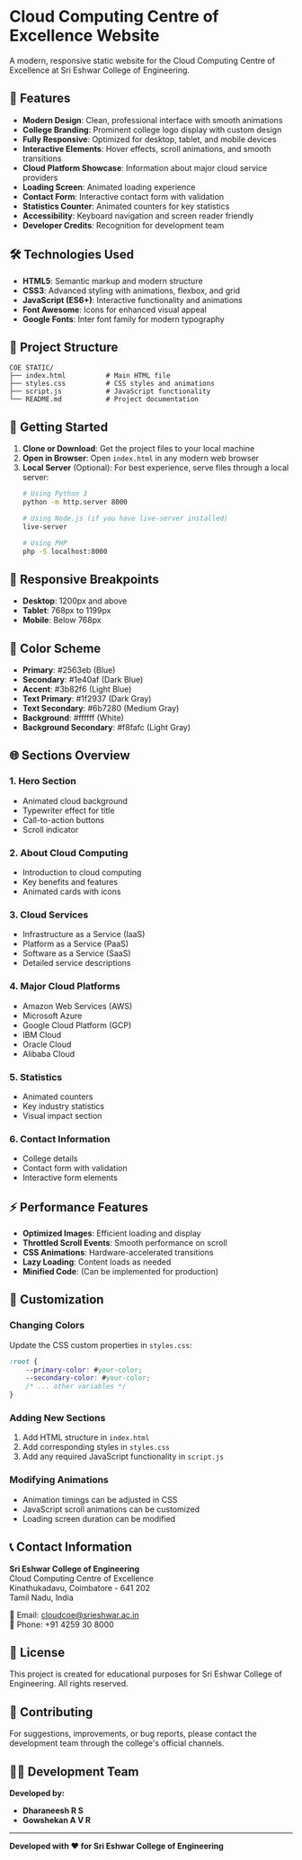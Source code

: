 # Cloud Computing Centre of Excellence Website

A modern, responsive static website for the Cloud Computing Centre of Excellence at Sri Eshwar College of Engineering.

## 🌟 Features

- **Modern Design**: Clean, professional interface with smooth animations
- **College Branding**: Prominent college logo display with custom design
- **Fully Responsive**: Optimized for desktop, tablet, and mobile devices
- **Interactive Elements**: Hover effects, scroll animations, and smooth transitions
- **Cloud Platform Showcase**: Information about major cloud service providers
- **Loading Screen**: Animated loading experience
- **Contact Form**: Interactive contact form with validation
- **Statistics Counter**: Animated counters for key statistics
- **Accessibility**: Keyboard navigation and screen reader friendly
- **Developer Credits**: Recognition for development team

## 🛠 Technologies Used

- **HTML5**: Semantic markup and modern structure
- **CSS3**: Advanced styling with animations, flexbox, and grid
- **JavaScript (ES6+)**: Interactive functionality and animations
- **Font Awesome**: Icons for enhanced visual appeal
- **Google Fonts**: Inter font family for modern typography

## 📁 Project Structure

```
COE STATIC/
├── index.html          # Main HTML file
├── styles.css          # CSS styles and animations
├── script.js           # JavaScript functionality
└── README.md           # Project documentation
```

## 🚀 Getting Started

1. **Clone or Download**: Get the project files to your local machine
2. **Open in Browser**: Open `index.html` in any modern web browser
3. **Local Server** (Optional): For best experience, serve files through a local server:
   ```bash
   # Using Python 3
   python -m http.server 8000
   
   # Using Node.js (if you have live-server installed)
   live-server
   
   # Using PHP
   php -S localhost:8000
   ```

## 📱 Responsive Breakpoints

- **Desktop**: 1200px and above
- **Tablet**: 768px to 1199px
- **Mobile**: Below 768px

## 🎨 Color Scheme

- **Primary**: #2563eb (Blue)
- **Secondary**: #1e40af (Dark Blue)
- **Accent**: #3b82f6 (Light Blue)
- **Text Primary**: #1f2937 (Dark Gray)
- **Text Secondary**: #6b7280 (Medium Gray)
- **Background**: #ffffff (White)
- **Background Secondary**: #f8fafc (Light Gray)

## 🌐 Sections Overview

### 1. Hero Section
- Animated cloud background
- Typewriter effect for title
- Call-to-action buttons
- Scroll indicator

### 2. About Cloud Computing
- Introduction to cloud computing
- Key benefits and features
- Animated cards with icons

### 3. Cloud Services
- Infrastructure as a Service (IaaS)
- Platform as a Service (PaaS)
- Software as a Service (SaaS)
- Detailed service descriptions

### 4. Major Cloud Platforms
- Amazon Web Services (AWS)
- Microsoft Azure
- Google Cloud Platform (GCP)
- IBM Cloud
- Oracle Cloud
- Alibaba Cloud

### 5. Statistics
- Animated counters
- Key industry statistics
- Visual impact section

### 6. Contact Information
- College details
- Contact form with validation
- Interactive form elements

## ⚡ Performance Features

- **Optimized Images**: Efficient loading and display
- **Throttled Scroll Events**: Smooth performance on scroll
- **CSS Animations**: Hardware-accelerated transitions
- **Lazy Loading**: Content loads as needed
- **Minified Code**: (Can be implemented for production)

## 🔧 Customization

### Changing Colors
Update the CSS custom properties in `styles.css`:
```css
:root {
    --primary-color: #your-color;
    --secondary-color: #your-color;
    /* ... other variables */
}
```

### Adding New Sections
1. Add HTML structure in `index.html`
2. Add corresponding styles in `styles.css`
3. Add any required JavaScript functionality in `script.js`

### Modifying Animations
- Animation timings can be adjusted in CSS
- JavaScript scroll animations can be customized
- Loading screen duration can be modified

## 📞 Contact Information

**Sri Eshwar College of Engineering**  
Cloud Computing Centre of Excellence  
Kinathukadavu, Coimbatore - 641 202  
Tamil Nadu, India  

📧 Email: cloudcoe@srieshwar.ac.in  
📱 Phone: +91 4259 30 8000  

## 📄 License

This project is created for educational purposes for Sri Eshwar College of Engineering. All rights reserved.

## 🤝 Contributing

For suggestions, improvements, or bug reports, please contact the development team through the college's official channels.

## 👨‍💻 Development Team

**Developed by:**
- **Dharaneesh R S**
- **Gowshekan A V R**

---

**Developed with ❤️ for Sri Eshwar College of Engineering**
